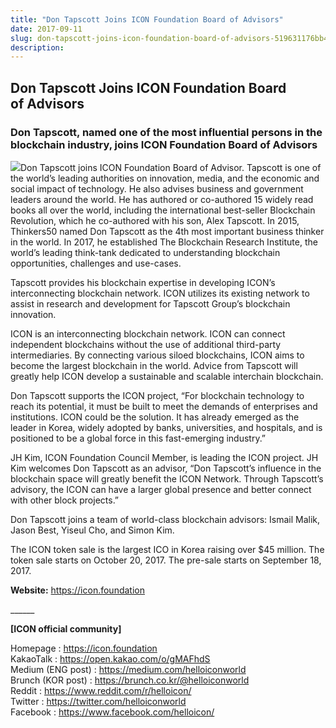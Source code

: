 ```yaml
---
title: "Don Tapscott Joins ICON Foundation Board of Advisors"
date: 2017-09-11
slug: don-tapscott-joins-icon-foundation-board-of-advisors-519631176bb4
description:
---
```


## Don Tapscott Joins ICON Foundation Board of Advisors

### Don Tapscott, named one of the most influential persons in the blockchain industry, joins ICON Foundation Board of Advisors

![](https://cdn-images-1.medium.com/max/800/1*qASJPgUZ9PQBkhMgTJRU4Q.jpeg)Don Tapscott joins ICON Foundation Board of Advisor. Tapscott is one of the world’s leading authorities on innovation, media, and the economic and social impact of technology. He also advises business and government leaders around the world. He has authored or co-authored 15 widely read books all over the world, including the international best-seller Blockchain Revolution, which he co-authored with his son, Alex Tapscott. In 2015, Thinkers50 named Don Tapscott as the 4th most important business thinker in the world. In 2017, he established The Blockchain Research Institute, the world’s leading think-tank dedicated to understanding blockchain opportunities, challenges and use-cases.

Tapscott provides his blockchain expertise in developing ICON’s interconnecting blockchain network. ICON utilizes its existing network to assist in research and development for Tapscott Group’s blockchain innovation.

ICON is an interconnecting blockchain network. ICON can connect independent blockchains without the use of additional third-party intermediaries. By connecting various siloed blockchains, ICON aims to become the largest blockchain in the world. Advice from Tapscott will greatly help ICON develop a sustainable and scalable interchain blockchain.

Don Tapscott supports the ICON project, “For blockchain technology to reach its potential, it must be built to meet the demands of enterprises and institutions. ICON could be the solution. It has already emerged as the leader in Korea, widely adopted by banks, universities, and hospitals, and is positioned to be a global force in this fast-emerging industry.”

JH Kim, ICON Foundation Council Member, is leading the ICON project. JH Kim welcomes Don Tapscott as an advisor, “Don Tapscott’s influence in the blockchain space will greatly benefit the ICON Network. Through Tapscott’s advisory, the ICON can have a larger global presence and better connect with other block projects.”

Don Tapscott joins a team of world-class blockchain advisors: Ismail Malik, Jason Best, Yiseul Cho, and Simon Kim.

The ICON token sale is the largest ICO in Korea raising over $45 million. The token sale starts on October 20, 2017. The pre-sale starts on September 18, 2017.

**Website:** <https://icon.foundation>

\_\_\_\_\_\_

**[ICON official community]**

Homepage : <https://icon.foundation>  
KakaoTalk : <https://open.kakao.com/o/gMAFhdS>  
Medium (ENG post) : <https://medium.com/helloiconworld>  
Brunch (KOR post) : <https://brunch.co.kr/@helloiconworld>  
Reddit : <https://www.reddit.com/r/helloicon/>  
Twitter : <https://twitter.com/helloiconworld>  
Facebook : <https://www.facebook.com/helloicon/>

